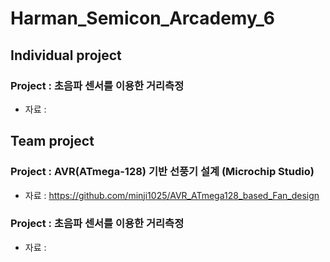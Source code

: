 # Harman_Semicon_Arcademy_6
## Individual project
### Project : 초음파 센서를 이용한 거리측정
*  자료 :
## Team project
### Project : AVR(ATmega-128) 기반 선풍기 설계 (Microchip Studio)
* 자료 : https://github.com/minji1025/AVR_ATmega128_based_Fan_design
  
### Project : 초음파 센서를 이용한 거리측정
* 자료 :

